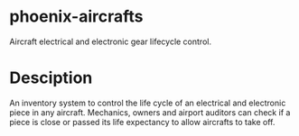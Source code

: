 phoenix-aircrafts
===============

Aircraft electrical and electronic gear lifecycle control.

Desciption
==========
An inventory system to control the life cycle of an electrical and electronic piece in any aircraft. Mechanics, owners and airport auditors can check if a piece is close or passed its life expectancy to allow aircrafts to take off.
